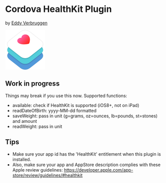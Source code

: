 # Cordova HealthKit Plugin
by [Eddy Verbruggen](https://twitter.com/eddyverbruggen)

<img src="img/healthkit-hero_2x.png" width="128px" height="128px"/>


## Work in progress
Things may break if you use this now. Supported functions:

* available: check if HealthKit is supported (iOS8+, not on iPad)
* readDateOfBirth: yyyy-MM-dd formatted
* saveWeight: pass in unit (g=grams, oz=ounces, lb=pounds, st=stones) and amount
* readWeight: pass in unit


## Tips
* Make sure your app id has the 'HealthKit' entitlement when this plugin is installed.
* Also, make sure your app and AppStore description complies with these Apple review guidelines: https://developer.apple.com/app-store/review/guidelines/#healthkit
